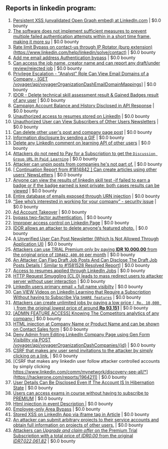 ## Reports in linkedin program:
1. [Persistent XSS (unvalidated Open Graph embed) at LinkedIn.com](https://hackerone.com/reports/425007) | $0.0 bounty
2. [The software does not implement sufficient measures to prevent multiple failed authentication attempts within in a short time frame, making it more su](https://hackerone.com/reports/1591504) | $0.0 bounty
3. [Rate limit Bypass on contact-us through IP Rotator (burp extension)(https://www.linkedin.com/help/linkedin/solve/contact)](https://hackerone.com/reports/1578121) | $0.0 bounty
4. [Add me email address Authentication bypass](https://hackerone.com/reports/1607645) | $0.0 bounty
5. [Can access the job name, creator name and can report any draft/under review/rejected job](https://hackerone.com/reports/1581528) | $0.0 bounty
6. [Privilege Escalation - "Analyst" Role Can View Email Domains of a Company - [GET /voyager/api/voyagerOrganizationDashEmailDomainMappings]](https://hackerone.com/reports/1572591) | $0.0 bounty
7. [IDOR - Delete technical skill assessment result & Gained Badges result of any user](https://hackerone.com/reports/1592587) | $0.0 bounty
8. [Campaign Account Balance and History Disclosed in API Response](https://hackerone.com/reports/1587374) | $0.0 bounty
9. [Unauthorized access to resumes stored on LinkedIn](https://hackerone.com/reports/1777095) | $0.0 bounty
10. [Unauthorized User can View Subscribers of Other Users Newsletters](https://hackerone.com/reports/1716300) | $0.0 bounty
11. [Can delete other user's post and company page post](https://hackerone.com/reports/337755) | $0.0 bounty
12. [Information disclosure by sending a GIF](https://hackerone.com/reports/1801427) | $0.0 bounty
13. [Delete any LinkedIn comment on learning API of other users](https://hackerone.com/reports/1801527) | $0.0 bounty
14. [Attackers do not need to Pay for a Subscription to get the `Discussion Group URL` in `Paid Learning`](https://hackerone.com/reports/1813450) | $0.0 bounty
15. [Attacker can unpin posts from companies he's not part of.](https://hackerone.com/reports/1862677) | $0.0 bounty
16. [[ Continuation Report from #1814842 ] Can create articles using other users' NewsLetters](https://hackerone.com/reports/1818969) | $0.0 bounty
17. [Anyone can view the results of linkedin skill test -if failed to earn a badge or if the badge earned is kept private: both cases results can be viewed](https://hackerone.com/reports/1837309) | $0.0 bounty
18. [Entire database of emails exposed through URN injection](https://hackerone.com/reports/1806939) | $0.0 bounty
19. [“See who’s interested in working for your company” - security issue](https://hackerone.com/reports/1945417) | $0.0 bounty
20. [Ad Account Takeover](https://hackerone.com/reports/1791720) | $0.0 bounty
21. [bypass two-factor authentication.](https://hackerone.com/reports/1842183) | $0.0 bounty
22. [Improper access control on Linkedin Page](https://hackerone.com/reports/1587246) | $0.0 bounty
23. [IDOR allows an attacker to delete anyone's featured photo.](https://hackerone.com/reports/1608735) | $0.0 bounty
24. [A Unverified User Can Post Newsletter (Which Is Not Allowed Through Application UI)](https://hackerone.com/reports/1691603) | $0.0 bounty
25. [Attackers can use TRIAL Premium only by paying **IDR 10,000.00** from the original price of `IDR462,400.00` per month](https://hackerone.com/reports/1808719) | $0.0 bounty
26. [An Attacker Can Flag Draft Job Posts And Can Disclose The Draft Job Posts Details [ Similar to #1581528 Resolved Report]](https://hackerone.com/reports/1675674) | $0.0 bounty
27. [Access to resumes applied through LinkedIn Jobs](https://hackerone.com/reports/560668) | $0.0 bounty
28. [HTTP Request Smuggling (CL.0) leads to mass redirect users to attacker server without user interaction](https://hackerone.com/reports/1943608) | $0.0 bounty
29. [LinkedIn users primary email + full name visibilty](https://hackerone.com/reports/878724) | $0.0 bounty
30. [Can VIEW Videos on LinkedIn Learning that Require a Subscription Without having to Subscribe Via `SHARE features`](https://hackerone.com/reports/1809633) | $0.0 bounty
31. [Attackers can create unlimited jobs by paying a low price `( Rp. 10,000 )` from the original lowest price of around **Rp 93,151**](https://hackerone.com/reports/1808149) | $0.0 bounty
32. [[ADMIN FEATURE ACCESS] Knowing The Competitors analytics of any company  ](https://hackerone.com/reports/1538177) | $0.0 bounty
33. [HTML injection at Company Name or Product Name and can be shown on Contact Sales form](https://hackerone.com/reports/2076019) | $0.0 bounty
34. [Deny Admin from Editing LinkedIn Company Page using Gen Form Visibility via POST /voyager/api/voyagerOrganizationDashCompanies/{id}](https://hackerone.com/reports/2081744) | $0.0 bounty
35. [CSRF that makes any user send invitations to the attacker by simply clicking on a link.](https://hackerone.com/reports/1961163) | $0.0 bounty
36. [CSRF that makes any linkedin user follow attacker controlled accounts by simply clicking https://www.linkedin.com/comm/mynetwork/discovery-see-all/*](https://hackerone.com/reports/1964211) | $0.0 bounty
37. [User Details Can Be Disclosed Even If The Account IS In Hibernation State](https://hackerone.com/reports/1728087) | $0.0 bounty
38. [Users can access exams in course without having to subscribe to PREMIUM](https://hackerone.com/reports/1892888) | $0.0 bounty
39. [Html injection in event Description ](https://hackerone.com/reports/2215418) | $0.0 bounty
40. [Employee-only Area Bypass](https://hackerone.com/reports/2299571) | $0.0 bounty
41. [Stored XSS on LinkedIn App via iframe tag in Article](https://hackerone.com/reports/2212950) | $0.0 bounty
42. [An attacker can submit arbitrary projects to their service accounts and obtain full information on projects of other users.](https://hackerone.com/reports/2291999) | $0.0 bounty
43. [Attackers can *Upgrade and claim offer* on the Premium Trial Subscription with a total price of *IDR0.00* from the original *IDR7,022,061.82*](https://hackerone.com/reports/2131224) | $0.0 bounty